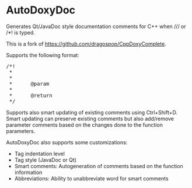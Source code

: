 # AutoDoxyDoc
Generates Qt/JavaDoc style documentation comments for C++ when /// or /*! is typed.

This is a fork of https://github.com/dragospop/CppDoxyComplete.

Supports the following format:
<pre>
/*!
 *  <comment>
 *
 *      @param <param_name> <direction> <comment>
 *
 *      @return <comment>
 */
</pre>

Supports also smart updating of existing comments using Ctrl+Shift+D. Smart updating
can preserve existing comments but also add/remove parameter comments based on the changes
done to the function parameters.

AutoDoxyDoc also supports some customizations:
- Tag indentation level
- Tag style (JavaDoc or Qt)
- Smart comments: Autogeneration of comments based on the function information
- Abbreviations: Ability to unabbreviate word for smart comments
